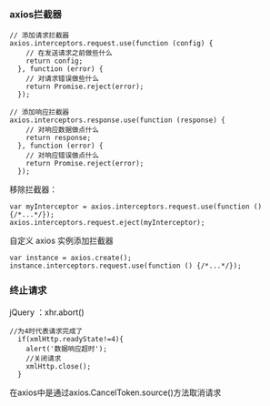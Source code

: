 ### axios拦截器
```
// 添加请求拦截器
axios.interceptors.request.use(function (config) {
    // 在发送请求之前做些什么
    return config;
  }, function (error) {
    // 对请求错误做些什么
    return Promise.reject(error);
  });
```
```
// 添加响应拦截器
axios.interceptors.response.use(function (response) {
    // 对响应数据做点什么
    return response;
  }, function (error) {
    // 对响应错误做点什么
    return Promise.reject(error);
  });
```
移除拦截器：
```
var myInterceptor = axios.interceptors.request.use(function () {/*...*/});
axios.interceptors.request.eject(myInterceptor);
```

自定义 axios 实例添加拦截器
```
var instance = axios.create();
instance.interceptors.request.use(function () {/*...*/});
```

### 终止请求
jQuery ：xhr.abort()

```
//为4时代表请求完成了
  if(xmlHttp.readyState!=4){
    alert('数据响应超时');
    //关闭请求
    xmlHttp.close();
  }
```

在axios中是通过axios.CancelToken.source()方法取消请求